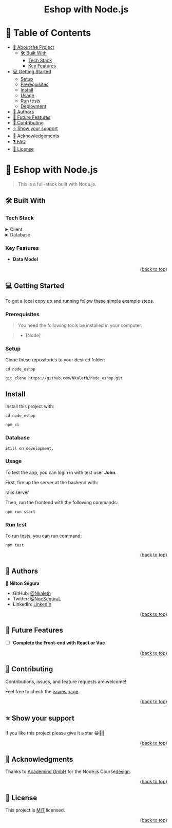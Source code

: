 

<div align="center">
  <h1><b>Eshop with Node.js</b></h1>
</div>

# 📗 Table of Contents

- [📖 About the Project](#about-project)
  - [🛠 Built With](#built-with)
    - [Tech Stack](#tech-stack)
    - [Key Features](#key-features)  
- [💻 Getting Started](#getting-started)
  - [Setup](#setup)
  - [Prerequisites](#prerequisites)
  - [Install](#install)
  - [Usage](#usage)
  - [Run tests](#run-tests)
  - [Deployment](#triangular_flag_on_post-deployment)
- [👥 Authors](#authors)
- [🔭 Future Features](#future-features)
- [🤝 Contributing](#contributing)
- [⭐️ Show your support](#support)
- [🙏 Acknowledgements](#acknowledgements)
- [❓ FAQ](#faq)
- [📝 License](#license)

# 📖 Eshop with Node.js <a name="about-project"></a>

> This is a full-stack built with Node.js.

## 🛠 Built With <a name="built-with"></a>

### Tech Stack <a name="tech-stack"></a>

<details>
  <summary>Client</summary>
    <ul>
    <li><a href="https://nodejs.org/en">Node.js</a></li>
  </ul>
</details>
  <details>
  <summary>Database</summary>
  <ul>
    <li><a href="https://www.mongodb.com/">MongoDB</a></li>
  </ul>
  <ul>
    <li><a href="https://www.mongodb.com/">MongoDB</a></li>
  </ul>
</details>

### Key Features <a name="key-features"></a>

- **Data Model**

<p align="right">(<a href="#readme-top">back to top</a>)</p>

## 💻 Getting Started <a name="getting-started"></a>

To get a local copy up and running follow these simple example steps.

### Prerequisites

> You need the following tools be installed in your computer:

> - [Node]

### Setup

Clone these repositories to your desired folder:

`
cd node_eshop
`

`
git clone https://github.com/Nkaleth/node_eshop.git
`
## <b>Install</b>

Install this project with:

`
cd node_eshop
`

`
npm ci
`

### Database

`
Still on development.
`

### Usage

To test the app, you can login in with test user <b>John</b>.

First, fire up the server at the backend with:

rails server


Then, run the frontend with the following commands:

`
npm run start
`

### Run test

To run tests, you can run command:

`
npm test
`

<p align="right">(<a href="#readme-top">back to top</a>)</p>

## 👥 Authors <a name="author"></a>


👤 **Nilton Segura**

- GitHub: [@Nkaleth](https://github.com/Nkaleth)
- Twitter: [@NoeSeguraL](https://twitter.com/NoeSeguraL)
- LinkedIn: [LinkedIn](https://www.linkedin.com/in/niltonsegura/)


<p align="right">(<a href="#readme-top">back to top</a>)</p>

## 🔭 Future Features <a name="future-features"></a>

- [ ] **Complete the Front-end with React or Vue**

<p align="right">(<a href="#readme-top">back to top</a>)</p>

## 🤝 Contributing <a name="contributing"></a>

Contributions, issues, and feature requests are welcome!

Feel free to check the [issues page](https://github.com/Nkaleth/node_eshop/issues).

<p align="right">(<a href="#readme-top">back to top</a>)</p>

## ⭐️ Show your support <a name="support"></a>

If you like this project please give it a star 😁🌟✨

<p align="right">(<a href="#readme-top">back to top</a>)</p>

## 🙏 Acknowledgments <a name="acknowledgements"></a>

Thanks to [ Academind GmbH]() for the Node.js Course[design]().

<p align="right">(<a href="#readme-top">back to top</a>)</p>

## 📝 License <a name="license"></a>

This project is [MIT](./LICENSE) licensed.

<p align="right">(<a href="#readme-top">back to top</a>)</p>
